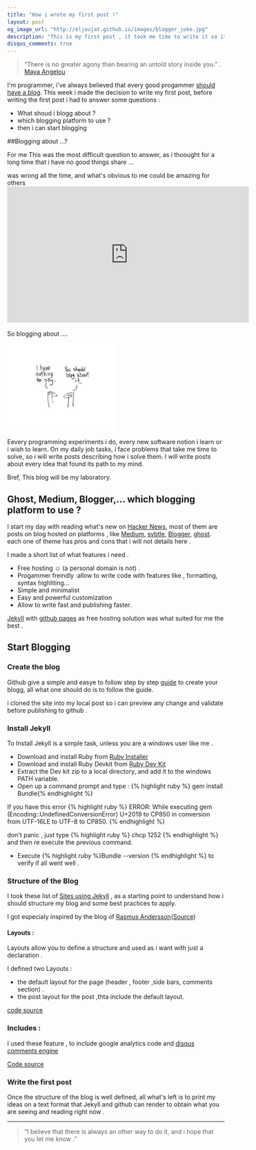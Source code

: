 ```yaml
---
title: "How i wrote my first post !"
layout: post
og_image_url: "http://eljoujat.github.io/images/blogger_joke.jpg"
description: "This is my first post , it took me time to write it so it's worth to write a post about it and how i wrote it!"
disqus_comments: true
---
```



> “There is no greater agony than bearing an untold story inside you.” .
[Maya Angelou](http://www.mayaangelou.com/) 

I'm programmer, i've always believed that every good progammer [should have a blog](http://architects.dzone.com/articles/why-programmers-should-have). This week i made the decision to write my first post, before writing the first post i had to answer some questions :

- What shoud i blogg about ? 
- which blogging platform to use ?
- then i can start blogging 



##Blogging about ...?


For me This was the most difficult question to answer, as i thoought for a long time that i have no good things share ... 

 was wrong all the time, and what's obvious to me could be amazing for others  <iframe width="560" height="315" src="https://www.youtube.com/embed/xcmI5SSQLmE" frameborder="0" allowfullscreen></iframe>


So blogging about ....

![Blog about ...](/images/blogger_joke.jpg)

Eevery programming experiments i do, every new software notion i learn or i wish to learn. On my daily job tasks, i face problems that take me time to solve, so i will write posts describing how i solve them. I will write posts about every idea that found its path to my mind.

Bref, This blog will be my laboratory.

## Ghost, Medium, Blogger,... which blogging platform to use ?

I start my day with reading what's new on [Hacker News](https://news.ycombinator.com/news), most of them are posts on blog hosted on platforms , like [Medium](https://medium.com/), [svbtle](https://svbtle.com/), [Blogger](https://www.blogger.com), [ghost](https://ghost.org/). each one of theme has pros and cons that i will not details here .

I made a short list of what features i need .

- Free hosting ☺  (a personal domain is not) .
- Progammer freindly :allow to write code with features like , formatting, syntax highliting...
- Simple and minimalist
- Easy and powerful customization 
- Allow to write fast and publishing faster.


[Jekyll](http://jekyllrb.com/) with [github pages](http://pages.github.com/) as free hosting solution was what suited for me the best .

## Start Blogging

### Create the blog

Github give a simple and easye to follow step by step [guide](https://pages.github.com/) to create your blogg, all what one should do is to follow the guide.

i cloned the site into my local post so i can preview any change and validate before publishing to github . 


### Install Jekyll

To Install Jekyll is a simple task, unless you are a windows user like me .

- Download and install Ruby from [Ruby Installer](http://rubyinstaller.org/downloads#download-links)
- Download and install Ruby Devkit  from [Ruby Dev Kit](http://rubyinstaller.org/downloads#ownload-links)
- Extract the Dev kit zip to a local directory, and add it to the windows PATH variable.
- Open up a command prompt and type : {% highlight ruby %} gem install Bundle{% endhighlight %}

 If you have this error 
{% highlight ruby %}
 ERROR:  While executing gem (Encoding::UndefinedConversionError)
    U+2019 to CP850 in conversion from UTF-16LE to UTF-8 to CP850.
{% endhighlight %}


 don't panic , just type {% highlight ruby %} chcp 1252 {% endhighlight %} and then re execute the previous command. 

 - Execute {% highlight ruby %}Bundle --version {% endhighlight %} to verify if all went well .

### Structure of the Blog 


I took these list of [Sites using Jekyll](http://jekyllrb.com/docs/sites/) , as a starting  point to understand how i should structure my blog and some best practices to apply. 

I got especialy inspired  by the blog of [Rasmus Andersson](http://rsms.me/)([Source](https://github.com/rsms/rsms.github.com))

#### Layouts :

Layouts allow you to define a structure and used as i want with just a declaration . 

I defined two Layouts :

- the default layout for the page (header , footer ,side bars, comments section) . 
- the post layout for the post ,thta include the default layout. 

 [code source](https://github.com/eljoujat/eljoujat.github.io/tree/master/_layouts)

### Includes : 

I used these feature , to include google analytics code and [disqus comments engine ](https://disqus.com/) 

[Code source](https://github.com/eljoujat/eljoujat.github.io/tree/master/_includes)

### Write the first post

Once the structure of the blog is well defined, all what's left is to print my ideas on a text format that Jekyll and github can render to obtain what you are seeing and reading right now . 

 * * *




> “I believe that there is always an other way to do it, and i hope that you let me know .”
 















